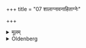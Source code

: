 +++
title = "07 शालाग्नावनाहिताग्नेः"

+++

<details><summary>मूलम्</summary>

शालाग्नावनाहिताग्नेः ७
</details>

<details><summary>Oldenberg</summary>

7. In the domestic fire (the Havis is prepared) by one who has not set up the (Śrauta) fires.
</details>
